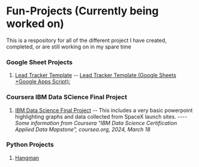 # Fun-Projects (Currently being worked on)
This is a respository for all of the different project I have created, completed, or are still working on in my spare time


### Google Sheet Projects
1. [Lead Tracker Template](https://github.com/tpalmerton/Fun-Projects/blob/main/Lead_Tracker_Template) -- [Lead Tracker Template (Google Sheets +Google Apps Script):](https://docs.google.com/spreadsheets/d/1t2gAxxgyJxeLuGk9tsM42i7-5A4nTHrLPGXUYAsGBmw/edit?usp=sharing)


### Coursera IBM Data SCience Final Project
1. [IBM Data Science Final Project](https://github.com/tpalmerton/Fun-Projects/blob/main/Final%20Project%20PowerPoint.pdf) -- This includes a very basic powerpoint highlighting graphs and data collected from SpaceX launch sites.
----   _Some information from Coursera "IBM Data Science Certification Applied Data Mapstone", coursea.org, 2024, March 18_

### Python Projects
1. [Hangman](https://github.com/tpalmerton/Fun-Projects/blob/main/hangman.py)
